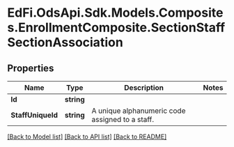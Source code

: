 # EdFi.OdsApi.Sdk.Models.Composites.EnrollmentComposite.SectionStaffSectionAssociation
## Properties

Name | Type | Description | Notes
------------ | ------------- | ------------- | -------------
**Id** | **string** |  | 
**StaffUniqueId** | **string** | A unique alphanumeric code assigned to a staff. | 

[[Back to Model list]](../README.md#documentation-for-models) [[Back to API list]](../README.md#documentation-for-api-endpoints) [[Back to README]](../README.md)

